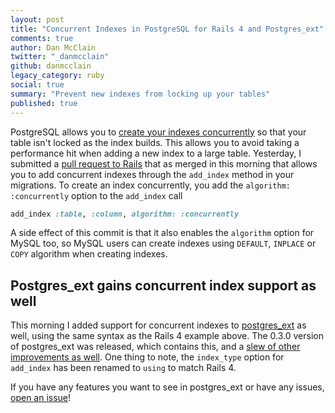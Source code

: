 ```yaml
---
layout: post
title: "Concurrent Indexes in PostgreSQL for Rails 4 and Postgres_ext"
comments: true
author: Dan McClain
twitter: "_danmcclain"
github: danmcclain
legacy_category: ruby
social: true
summary: "Prevent new indexes from locking up your tables"
published: true
---
```


PostgreSQL allows you to [create your indexes
concurrently](http://www.postgresguide.com/performance/indexes.html#create-index-concurrently)
so that your table isn't locked as the index builds. This allows you to
avoid taking a performance hit when adding a new index to a large table.
Yesterday, I submitted a [pull request to
Rails](https://github.com/rails/rails/pull/9923) that as merged in this
morning that allows you to add concurrent indexes through the
`add_index` method in your migrations. To create an index concurrently,
you add the `algorithm: :concurrently` option to the `add_index` call


```ruby
add_index :table, :column, algorithm: :concurrently
```

A side effect of this commit is that it also enables the `algorithm`
option for MySQL too, so MySQL users can create indexes using `DEFAULT`,
`INPLACE` or `COPY` algorithm when creating indexes.

## Postgres\_ext gains concurrent index support as well

This morning I added support for concurrent indexes to
[postgres\_ext](https://github.com/dockyard/postgres_ext) as well, using
the same syntax as the Rails 4 example above. The 0.3.0 version of
postgres\_ext was released, which contains this, and a [slew of other
improvements as
well](https://github.com/dockyard/postgres_ext/blob/master/CHANGELOG.md#030).
One thing to note, the `index_type` option for `add_index` has been
renamed to `using` to match Rails 4.

If you have any features you want to see in postgres\_ext or have any
issues, [open an issue](https://github.com/dockyard/postgres_ext/issue)!
